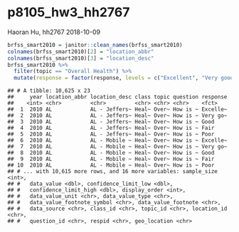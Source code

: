 p8105\_hw3\_hh2767
================
Haoran Hu, hh2767
2018-10-09

``` r
brfss_smart2010 = janitor::clean_names(brfss_smart2010)
colnames(brfss_smart2010)[2] = "location_abbr"
colnames(brfss_smart2010)[3] = "location_desc"
brfss_smart2010 %>% 
  filter(topic == "Overall Health") %>% 
  mutate(response = factor(response, levels = c("Excellent", "Very good", "Good", "Fair", "Poor")))
```

    ## # A tibble: 10,625 x 23
    ##     year location_abbr location_desc class topic question response
    ##    <int> <chr>         <chr>         <chr> <chr> <chr>    <fct>   
    ##  1  2010 AL            AL - Jeffers~ Heal~ Over~ How is ~ Excelle~
    ##  2  2010 AL            AL - Jeffers~ Heal~ Over~ How is ~ Very go~
    ##  3  2010 AL            AL - Jeffers~ Heal~ Over~ How is ~ Good    
    ##  4  2010 AL            AL - Jeffers~ Heal~ Over~ How is ~ Fair    
    ##  5  2010 AL            AL - Jeffers~ Heal~ Over~ How is ~ Poor    
    ##  6  2010 AL            AL - Mobile ~ Heal~ Over~ How is ~ Excelle~
    ##  7  2010 AL            AL - Mobile ~ Heal~ Over~ How is ~ Very go~
    ##  8  2010 AL            AL - Mobile ~ Heal~ Over~ How is ~ Good    
    ##  9  2010 AL            AL - Mobile ~ Heal~ Over~ How is ~ Fair    
    ## 10  2010 AL            AL - Mobile ~ Heal~ Over~ How is ~ Poor    
    ## # ... with 10,615 more rows, and 16 more variables: sample_size <int>,
    ## #   data_value <dbl>, confidence_limit_low <dbl>,
    ## #   confidence_limit_high <dbl>, display_order <int>,
    ## #   data_value_unit <chr>, data_value_type <chr>,
    ## #   data_value_footnote_symbol <chr>, data_value_footnote <chr>,
    ## #   data_source <chr>, class_id <chr>, topic_id <chr>, location_id <chr>,
    ## #   question_id <chr>, respid <chr>, geo_location <chr>
